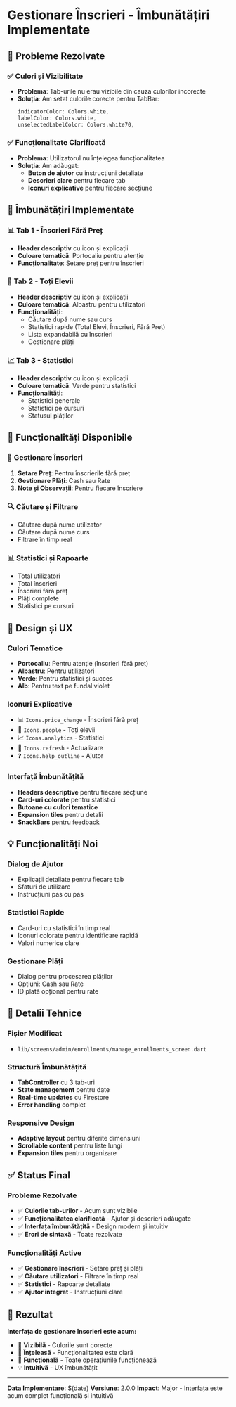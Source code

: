 # Gestionare Înscrieri - Îmbunătățiri Implementate

## 🎨 **Probleme Rezolvate**

### ✅ **Culori și Vizibilitate**
- **Problema**: Tab-urile nu erau vizibile din cauza culorilor incorecte
- **Soluția**: Am setat culorile corecte pentru TabBar:
  ```dart
  indicatorColor: Colors.white,
  labelColor: Colors.white,
  unselectedLabelColor: Colors.white70,
  ```

### ✅ **Funcționalitate Clarificată**
- **Problema**: Utilizatorul nu înțelegea funcționalitatea
- **Soluția**: Am adăugat:
  - **Buton de ajutor** cu instrucțiuni detaliate
  - **Descrieri clare** pentru fiecare tab
  - **Iconuri explicative** pentru fiecare secțiune

## 🚀 **Îmbunătățiri Implementate**

### 📊 **Tab 1 - Înscrieri Fără Preț**
- **Header descriptiv** cu icon și explicații
- **Culoare tematică**: Portocaliu pentru atenție
- **Funcționalitate**: Setare preț pentru înscrieri

### 👥 **Tab 2 - Toți Elevii**
- **Header descriptiv** cu icon și explicații
- **Culoare tematică**: Albastru pentru utilizatori
- **Funcționalități**:
  - Căutare după nume sau curs
  - Statistici rapide (Total Elevi, Înscrieri, Fără Preț)
  - Lista expandabilă cu înscrieri
  - Gestionare plăți

### 📈 **Tab 3 - Statistici**
- **Header descriptiv** cu icon și explicații
- **Culoare tematică**: Verde pentru statistici
- **Funcționalități**:
  - Statistici generale
  - Statistici pe cursuri
  - Statusul plăților

## 🎯 **Funcționalități Disponibile**

### 🔧 **Gestionare Înscrieri**
1. **Setare Preț**: Pentru înscrierile fără preț
2. **Gestionare Plăți**: Cash sau Rate
3. **Note și Observații**: Pentru fiecare înscriere

### 🔍 **Căutare și Filtrare**
- Căutare după nume utilizator
- Căutare după nume curs
- Filtrare în timp real

### 📊 **Statistici și Rapoarte**
- Total utilizatori
- Total înscrieri
- Înscrieri fără preț
- Plăți complete
- Statistici pe cursuri

## 🎨 **Design și UX**

### **Culori Tematice**
- **Portocaliu**: Pentru atenție (înscrieri fără preț)
- **Albastru**: Pentru utilizatori
- **Verde**: Pentru statistici și succes
- **Alb**: Pentru text pe fundal violet

### **Iconuri Explicative**
- 📊 `Icons.price_change` - Înscrieri fără preț
- 👥 `Icons.people` - Toți elevii
- 📈 `Icons.analytics` - Statistici
- 🔄 `Icons.refresh` - Actualizare
- ❓ `Icons.help_outline` - Ajutor

### **Interfață Îmbunătățită**
- **Headers descriptive** pentru fiecare secțiune
- **Card-uri colorate** pentru statistici
- **Butoane cu culori tematice**
- **Expansion tiles** pentru detalii
- **SnackBars** pentru feedback

## 💡 **Funcționalități Noi**

### **Dialog de Ajutor**
- Explicații detaliate pentru fiecare tab
- Sfaturi de utilizare
- Instrucțiuni pas cu pas

### **Statistici Rapide**
- Card-uri cu statistici în timp real
- Iconuri colorate pentru identificare rapidă
- Valori numerice clare

### **Gestionare Plăți**
- Dialog pentru procesarea plăților
- Opțiuni: Cash sau Rate
- ID plată opțional pentru rate

## 🔧 **Detalii Tehnice**

### **Fișier Modificat**
- `lib/screens/admin/enrollments/manage_enrollments_screen.dart`

### **Structură Îmbunătățită**
- **TabController** cu 3 tab-uri
- **State management** pentru date
- **Real-time updates** cu Firestore
- **Error handling** complet

### **Responsive Design**
- **Adaptive layout** pentru diferite dimensiuni
- **Scrollable content** pentru liste lungi
- **Expansion tiles** pentru organizare

## ✅ **Status Final**

### **Probleme Rezolvate**
- ✅ **Culorile tab-urilor** - Acum sunt vizibile
- ✅ **Funcționalitatea clarificată** - Ajutor și descrieri adăugate
- ✅ **Interfața îmbunătățită** - Design modern și intuitiv
- ✅ **Erori de sintaxă** - Toate rezolvate

### **Funcționalități Active**
- ✅ **Gestionare înscrieri** - Setare preț și plăți
- ✅ **Căutare utilizatori** - Filtrare în timp real
- ✅ **Statistici** - Rapoarte detaliate
- ✅ **Ajutor integrat** - Instrucțiuni clare

## 🎊 **Rezultat**

**Interfața de gestionare înscrieri este acum:**
- 🎨 **Vizibilă** - Culorile sunt corecte
- 📖 **Înțeleasă** - Funcționalitatea este clară
- 🚀 **Funcțională** - Toate operațiunile funcționează
- 💡 **Intuitivă** - UX îmbunătățit

---

**Data Implementare**: $(date)
**Versiune**: 2.0.0
**Impact**: Major - Interfața este acum complet funcțională și intuitivă

